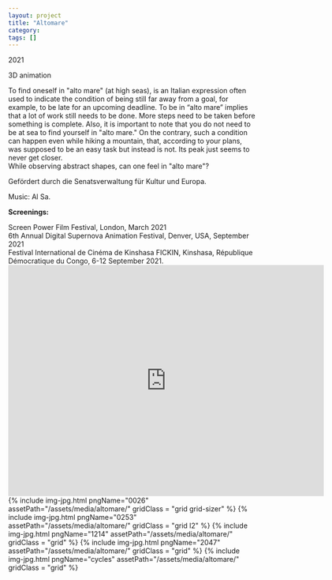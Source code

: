 ```yaml
---
layout: project
title: "Altomare"
category: 
tags: []
---
```




<div class="content-container">
<div class="index-content">
<div class="grid-gutter"></div>
<div class = "grid l3">

<p>2021</p>

<p>3D animation</p>

<p>
To find oneself in "alto mare" (at high seas), is an Italian expression often used to indicate the condition of being still far away from a goal, for example, to be late for an upcoming deadline. To be in “alto mare” implies that a lot of work still needs to be done. More steps need to be taken before something is complete. Also, it is important to note that you do not need to be at sea to find yourself in "alto mare." On the contrary, such a condition can happen even while hiking a mountain, that, according to your plans, was supposed to be an easy task but instead is not. Its peak just seems to never get closer. <br />
While observing abstract shapes, can one feel in "alto mare"?</p>

<p>Gefördert durch die Senatsverwaltung für Kultur und Europa.</p>
<p>Music: Al Sa.</p>
<p><b>Screenings:</b></p>
Screen Power Film Festival, London, March 2021 <br />
6th Annual Digital Supernova Animation Festival, Denver, USA, September 2021 <br />
Festival International de Cinéma de Kinshasa FICKIN, Kinshasa, République Démocratique du Congo, 6-12 September 2021. <br />


</div>



  <div class="grid l2">
    <div class="sixteen-nine">
      <iframe src="https://player.vimeo.com/video/529671949" width="640" height="468" frameborder="0" webkitallowfullscreen mozallowfullscreen allowfullscreen></iframe>
    </div>
  </div>
  {% include img-jpg.html pngName="0026" assetPath="/assets/media/altomare/" gridClass = "grid grid-sizer" %}
  {% include img-jpg.html pngName="0253" assetPath="/assets/media/altomare/" gridClass = "grid l2" %}
  {% include img-jpg.html pngName="1214" assetPath="/assets/media/altomare/" gridClass = "grid" %}
  {% include img-jpg.html pngName="2047" assetPath="/assets/media/altomare/" gridClass = "grid" %}
  {% include img-jpg.html pngName="cycles" assetPath="/assets/media/altomare/" gridClass = "grid" %}



 

</div>
</div>
